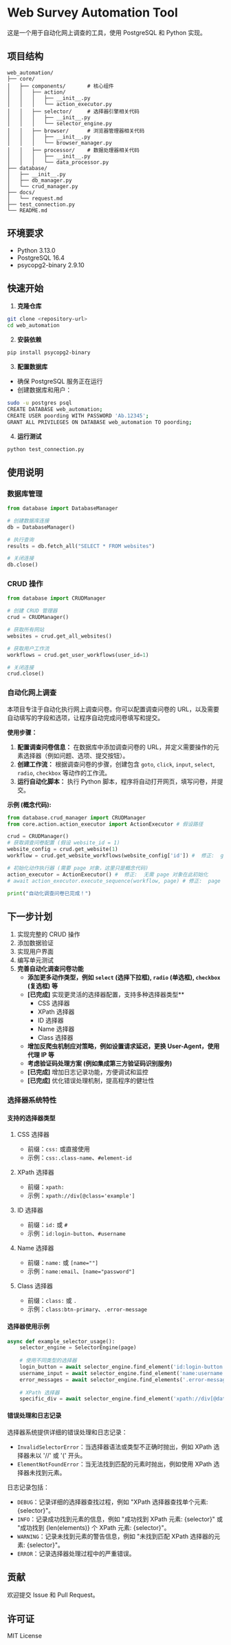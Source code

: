 # Web Survey Automation Tool

这是一个用于自动化网上调查的工具，使用 PostgreSQL 和 Python 实现。

## 项目结构
```
web_automation/
├── core/
│   ├── components/       # 核心组件
│   │   ├── action/
│   │   │   ├── __init__.py
│   │   │   └── action_executor.py
│   │   ├── selector/     # 选择器引擎相关代码
│   │   │   ├── __init__.py
│   │   │   └── selector_engine.py
│   │   ├── browser/      # 浏览器管理器相关代码
│   │   │   ├── __init__.py
│   │   │   └── browser_manager.py
│   │   ├── processor/    # 数据处理器相关代码
│   │   │   ├── __init__.py
│   │   │   └── data_processor.py
├── database/
│   ├── __init__.py
│   ├── db_manager.py
│   └── crud_manager.py
├── docs/
│   └── request.md
├── test_connection.py
└── README.md
```

## 环境要求
- Python 3.13.0
- PostgreSQL 16.4
- psycopg2-binary 2.9.10

## 快速开始

1. **克隆仓库**
```bash
git clone <repository-url>
cd web_automation
```

2. **安装依赖**
```bash
pip install psycopg2-binary
```

3. **配置数据库**
- 确保 PostgreSQL 服务正在运行
- 创建数据库和用户：
```bash
sudo -u postgres psql
CREATE DATABASE web_automation;
CREATE USER poording WITH PASSWORD 'Ab.12345';
GRANT ALL PRIVILEGES ON DATABASE web_automation TO poording;
```

4. **运行测试**
```bash
python test_connection.py
```

## 使用说明

### 数据库管理
```python
from database import DatabaseManager

# 创建数据库连接
db = DatabaseManager()

# 执行查询
results = db.fetch_all("SELECT * FROM websites")

# 关闭连接
db.close()
```

### CRUD 操作
```python
from database import CRUDManager

# 创建 CRUD 管理器
crud = CRUDManager()

# 获取所有网站
websites = crud.get_all_websites()

# 获取用户工作流
workflows = crud.get_user_workflows(user_id=1)

# 关闭连接
crud.close()
```

### **自动化网上调查**

本项目专注于自动化执行网上调查问卷。你可以配置调查问卷的 URL，以及需要自动填写的字段和选项，让程序自动完成问卷填写和提交。

**使用步骤：**

1.  **配置调查问卷信息：** 在数据库中添加调查问卷的 URL，并定义需要操作的元素选择器（例如问题、选项、提交按钮）。
2.  **创建工作流：**  根据调查问卷的步骤，创建包含 `goto`, `click`, `input`, `select`, `radio`, `checkbox` 等动作的工作流。
3.  **运行自动化脚本：**  执行 Python 脚本，程序将自动打开网页，填写问卷，并提交。

**示例 (概念代码):**

```python
from database.crud_manager import CRUDManager
from core.action.action_executor import ActionExecutor # 假设路径

crud = CRUDManager()
# 获取调查问卷配置 (假设 website_id = 1)
website_config = crud.get_website(1)
workflow = crud.get_website_workflows(website_config['id']) #  修正:  get_website_workflows 更贴切

# 初始化动作执行器 (需要 page 对象，这里只是概念代码)
action_executor = ActionExecutor() #  修正:  无需 page 对象在此初始化
# await action_executor.execute_sequence(workflow, page) # 修正:  page 对象应在 execute_sequence 中传入，并设为异步

print("自动化调查问卷已完成！")
```

## 下一步计划
1. 实现完整的 CRUD 操作
2. 添加数据验证
3. 实现用户界面
4. 编写单元测试
5. **完善自动化调查问卷功能**
    - **添加更多动作类型，例如 `select` (选择下拉框), `radio` (单选框), `checkbox` (复选框) 等**
    - **[已完成]** 实现更灵活的选择器配置，支持多种选择器类型**
        - CSS 选择器
        - XPath 选择器
        - ID 选择器
        - Name 选择器
        - Class 选择器
    - **增加反爬虫机制应对策略，例如设置请求延迟，更换 User-Agent，使用代理 IP 等**
    - **考虑验证码处理方案 (例如集成第三方验证码识别服务)**
    - **[已完成]** 增加日志记录功能，方便调试和监控
    - **[已完成]** 优化错误处理机制，提高程序的健壮性

### 选择器系统特性

#### 支持的选择器类型

1. CSS 选择器
   - 前缀：`css:` 或直接使用
   - 示例：`css:.class-name`、`#element-id`

2. XPath 选择器
   - 前缀：`xpath:`
   - 示例：`xpath://div[@class='example']`

3. ID 选择器
   - 前缀：`id:` 或 `#`
   - 示例：`id:login-button`、`#username`

4. Name 选择器
   - 前缀：`name:` 或 `[name=""]`
   - 示例：`name:email`、`[name="password"]`

5. Class 选择器
   - 前缀：`class:` 或 `.`
   - 示例：`class:btn-primary`、`.error-message`

#### 选择器使用示例

```python
async def example_selector_usage():
    selector_engine = SelectorEngine(page)
    
    # 使用不同类型的选择器
    login_button = await selector_engine.find_element('id:login-button')
    username_input = await selector_engine.find_element('name:username')
    error_messages = await selector_engine.find_elements('.error-message')
    
    # XPath 选择器
    specific_div = await selector_engine.find_element('xpath://div[@data-test="example"]')
```

#### 错误处理和日志记录

选择器系统提供详细的错误处理和日志记录：

- `InvalidSelectorError`：当选择器语法或类型不正确时抛出，例如 XPath 选择器未以 '//' 或 '(' 开头。
- `ElementNotFoundError`：当无法找到匹配的元素时抛出，例如使用 XPath 选择器未找到元素。

日志记录包括：
- `DEBUG`：记录详细的选择器查找过程，例如 "XPath 选择器查找单个元素: {selector}"。
- `INFO`：记录成功找到元素的信息，例如 "成功找到 XPath 元素: {selector}" 或 "成功找到 {len(elements)} 个 XPath 元素: {selector}"。
- `WARNING`：记录未找到元素的警告信息，例如 "未找到匹配 XPath 选择器的元素: {selector}"。
- `ERROR`：记录选择器处理过程中的严重错误。

## 贡献
欢迎提交 Issue 和 Pull Request。

## 许可证
MIT License
